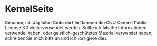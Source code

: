# KernelSeite
Schulprojekt. Jeglicher Code darf im Rahmen der GNU General Public License 3.0 weiterverwendet werden.
Sollte ich falsche Informationen verwendet haben, oder geistlich-geschütztes Material verwendet haben, schreiben Sie mich bitte an und ich korrigiere dies.